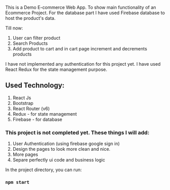 This is a Demo E-commerce Web App. To show main functionality of an Ecommerce Project. For the database part I have used Firebase database to host the product's data.

Till now:

1. User can filter product
2. Search Products
3. Add product to cart and in cart page increment and decrements products

I have not implemented any authentication for this project yet. I have used React Redux for the state management purpose.

## Used Technology:

1. React Js
2. Bootstrap
3. React Router (v6)
4. Redux - for state management
5. Firebase - for database

### This project is not completed yet. These things I will add:

1. User Authentication (using firebase google sign in)
2. Design the pages to look more clean and nice.
3. More pages
4. Separe perfectly ui code and business logic

In the project directory, you can run:

### `npm start`
